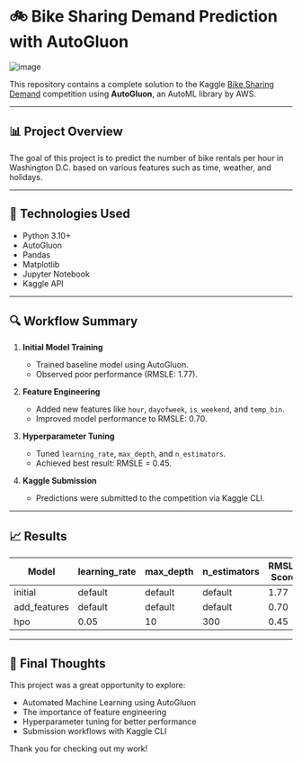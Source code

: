 
# 🚲 Bike Sharing Demand Prediction with AutoGluon
![image](https://github.com/user-attachments/assets/51e571b3-3dee-4e8b-9826-9e9c164b7668)


This repository contains a complete solution to the Kaggle [Bike Sharing Demand](https://www.kaggle.com/competitions/bike-sharing-demand) competition using **AutoGluon**, an AutoML library by AWS.

---

## 📊 Project Overview

The goal of this project is to predict the number of bike rentals per hour in Washington D.C. based on various features such as time, weather, and holidays.

---

## 🧠 Technologies Used

- Python 3.10+
- AutoGluon
- Pandas
- Matplotlib
- Jupyter Notebook
- Kaggle API

---

## 🔍 Workflow Summary

1. **Initial Model Training**
   - Trained baseline model using AutoGluon.
   - Observed poor performance (RMSLE: 1.77).

2. **Feature Engineering**
   - Added new features like `hour`, `dayofweek`, `is_weekend`, and `temp_bin`.
   - Improved model performance to RMSLE: 0.70.

3. **Hyperparameter Tuning**
   - Tuned `learning_rate`, `max_depth`, and `n_estimators`.
   - Achieved best result: RMSLE = 0.45.

4. **Kaggle Submission**
   - Predictions were submitted to the competition via Kaggle CLI.

---

## 📈 Results

| Model        | learning_rate | max_depth | n_estimators | RMSLE Score |
|--------------|----------------|-----------|--------------|--------------|
| initial      | default        | default   | default      | 1.77         |
| add_features | default        | default   | default      | 0.70         |
| hpo          | 0.05           | 10        | 300          | 0.45         |

---

## 🏁 Final Thoughts

This project was a great opportunity to explore:

* Automated Machine Learning using AutoGluon
* The importance of feature engineering
* Hyperparameter tuning for better performance
* Submission workflows with Kaggle CLI

Thank you for checking out my work!

```



